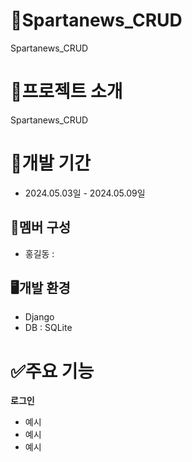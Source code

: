# 🔡Spartanews_CRUD
Spartanews_CRUD
# 📝프로젝트 소개
Spartanews_CRUD
# 📅개발 기간
* 2024.05.03일 - 2024.05.09일
## 👥멤버 구성
* 홍길동 : 
## 🖥️개발 환경
* Django
* DB : SQLite

# ✅주요 기능
**로그인**  
  * 예시
  * 예시
  * 예시

